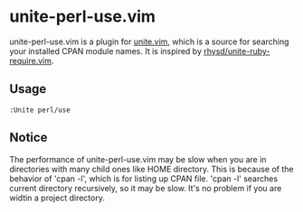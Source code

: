 # unite-perl-use.vim

unite-perl-use.vim is a plugin for [unite.vim](https://github.com/Shougo/unite.vim), which is a source for searching your installed CPAN module names.
It is inspired by [rhysd/unite-ruby-require.vim](https://github.com/rhysd/unite-ruby-require.vim).

## Usage

```vim
:Unite perl/use
```

## Notice
The performance of unite-perl-use.vim may be slow when you are in directories with many child ones like HOME directory.
This is because of the behavior of 'cpan -l', which is for listing up CPAN file.
'cpan -l' searches current directory recursively, so it may be slow.
It's no problem if you are widtin a project directory.
